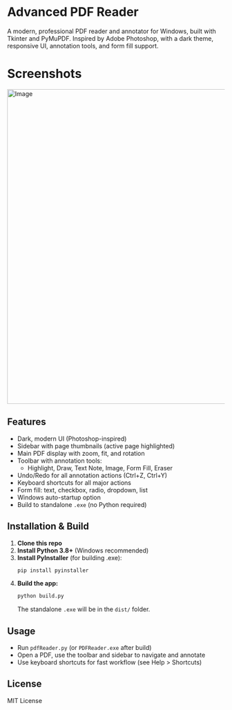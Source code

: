 # Advanced PDF Reader

A modern, professional PDF reader and annotator for Windows, built with Tkinter and PyMuPDF. Inspired by Adobe Photoshop, with a dark theme, responsive UI, annotation tools, and form fill support.

# Screenshots
<img width="1365" height="729" alt="Image" src="https://github.com/user-attachments/assets/92e45227-0c51-4629-ae5e-db811356574f" />

## Features
- Dark, modern UI (Photoshop-inspired)
- Sidebar with page thumbnails (active page highlighted)
- Main PDF display with zoom, fit, and rotation
- Toolbar with annotation tools:
  - Highlight, Draw, Text Note, Image, Form Fill, Eraser
- Undo/Redo for all annotation actions (Ctrl+Z, Ctrl+Y)
- Keyboard shortcuts for all major actions
- Form fill: text, checkbox, radio, dropdown, list
- Windows auto-startup option
- Build to standalone `.exe` (no Python required)

## Installation & Build

1. **Clone this repo**
2. **Install Python 3.8+** (Windows recommended)
3. **Install PyInstaller** (for building .exe):
   ```sh
   pip install pyinstaller
   ```
4. **Build the app:**
   ```sh
   python build.py
   ```
   The standalone `.exe` will be in the `dist/` folder.

## Usage
- Run `pdfReader.py` (or `PDFReader.exe` after build)
- Open a PDF, use the toolbar and sidebar to navigate and annotate
- Use keyboard shortcuts for fast workflow (see Help > Shortcuts)

## License
MIT License 

